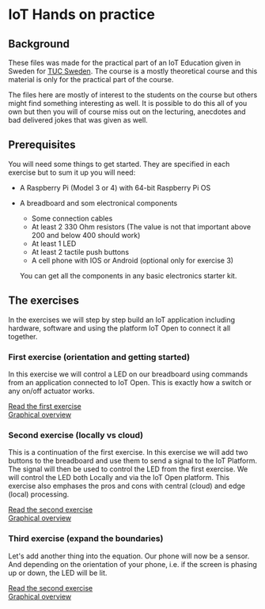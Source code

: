 # IoT Hands on practice

## Background

These files was made for the practical part of an IoT Education given in Sweden for [TUC Sweden](https://www.tucsweden.se/). The course is a mostly theoretical course and this material is only for the practical part of the course.

The files here are mostly of interest to the students on the course but others might find something interesting as well. It is possible to do this all of you own but then you will of course miss out on the lecturing, anecdotes and bad delivered jokes that was given as well.

## Prerequisites

You will need some things to get started. They are specified in each exercise but to sum it up you will need:

- A Raspberry Pi (Model 3 or 4) with 64-bit Raspberry Pi OS
- A breadboard and som electronical components
  - Some connection cables
  - At least 2 330 Ohm resistors (The value is not that important above 200 and below 400 should work)
  - At least 1 LED
  - At least 2 tactile push buttons
  - A cell phone with IOS or Android (optional only for exercise 3)

  You can get all the components in any basic electronics starter kit.

## The exercises

In the exercises we will step by step build an IoT application including hardware, software and using the platform IoT Open to connect it all together.

### First exercise (orientation and getting started)

In this exercise we will control a LED on our breadboard using commands from an application connected to IoT Open. This is exactly how a switch or any on/off actuator works.

[Read the first exercise](/exercises/exercise-1.md)  
[Graphical overview](https://github.com/mrejas/edu-iot-hands-on/raw/main/images/exercise-1-board.webp)

### Second exercise (locally vs cloud)

This is a continuation of the first exercise. In this exercise we will add two buttons to the breadboard and use them to send a signal to the IoT Platform. The signal will then be used to control the LED from the first exercise. We will control the LED both Locally and via the IoT Open platform. This exercise also emphases the pros and cons with central (cloud) and edge (local) processing.

[Read the second exercise](/exercises/exercise-2.md)  
[Graphical overview](https://github.com/mrejas/edu-iot-hands-on/raw/main/images/exercise-2-board.webp)

### Third exercise (expand the boundaries)

Let's add another thing into the equation. Our phone will now be a sensor. And depending on the orientation of your phone, i.e. if the screen is phasing up or down, the LED will be lit.

[Read the second exercise](/exercises/exercise-2.md)  
[Graphical overview](https://github.com/mrejas/edu-iot-hands-on/raw/main/images/exercise-3-board.webp)
